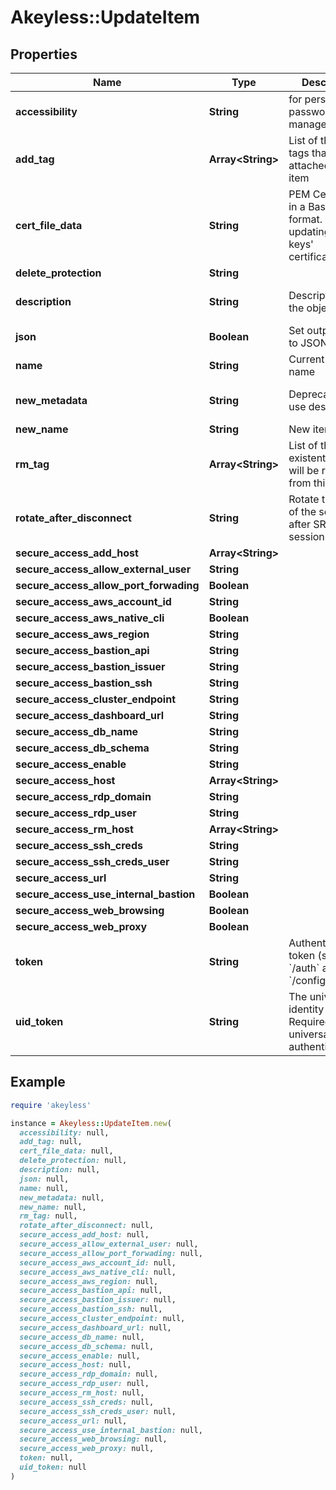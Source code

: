 # Akeyless::UpdateItem

## Properties

| Name | Type | Description | Notes |
| ---- | ---- | ----------- | ----- |
| **accessibility** | **String** | for personal password manager | [optional][default to &#39;regular&#39;] |
| **add_tag** | **Array&lt;String&gt;** | List of the new tags that will be attached to this item | [optional] |
| **cert_file_data** | **String** | PEM Certificate in a Base64 format. Used for updating RSA keys&#39; certificates. | [optional] |
| **delete_protection** | **String** |  | [optional] |
| **description** | **String** | Description of the object | [optional][default to &#39;default_metadata&#39;] |
| **json** | **Boolean** | Set output format to JSON | [optional] |
| **name** | **String** | Current item name |  |
| **new_metadata** | **String** | Deprecated - use description | [optional][default to &#39;default_metadata&#39;] |
| **new_name** | **String** | New item name | [optional] |
| **rm_tag** | **Array&lt;String&gt;** | List of the existent tags that will be removed from this item | [optional] |
| **rotate_after_disconnect** | **String** | Rotate the value of the secret after SRA session ends | [optional][default to &#39;false&#39;] |
| **secure_access_add_host** | **Array&lt;String&gt;** |  | [optional] |
| **secure_access_allow_external_user** | **String** |  | [optional] |
| **secure_access_allow_port_forwading** | **Boolean** |  | [optional] |
| **secure_access_aws_account_id** | **String** |  | [optional] |
| **secure_access_aws_native_cli** | **Boolean** |  | [optional] |
| **secure_access_aws_region** | **String** |  | [optional] |
| **secure_access_bastion_api** | **String** |  | [optional] |
| **secure_access_bastion_issuer** | **String** |  | [optional] |
| **secure_access_bastion_ssh** | **String** |  | [optional] |
| **secure_access_cluster_endpoint** | **String** |  | [optional] |
| **secure_access_dashboard_url** | **String** |  | [optional] |
| **secure_access_db_name** | **String** |  | [optional] |
| **secure_access_db_schema** | **String** |  | [optional] |
| **secure_access_enable** | **String** |  | [optional] |
| **secure_access_host** | **Array&lt;String&gt;** |  | [optional] |
| **secure_access_rdp_domain** | **String** |  | [optional] |
| **secure_access_rdp_user** | **String** |  | [optional] |
| **secure_access_rm_host** | **Array&lt;String&gt;** |  | [optional] |
| **secure_access_ssh_creds** | **String** |  | [optional] |
| **secure_access_ssh_creds_user** | **String** |  | [optional] |
| **secure_access_url** | **String** |  | [optional] |
| **secure_access_use_internal_bastion** | **Boolean** |  | [optional] |
| **secure_access_web_browsing** | **Boolean** |  | [optional] |
| **secure_access_web_proxy** | **Boolean** |  | [optional] |
| **token** | **String** | Authentication token (see &#x60;/auth&#x60; and &#x60;/configure&#x60;) | [optional] |
| **uid_token** | **String** | The universal identity token, Required only for universal_identity authentication | [optional] |

## Example

```ruby
require 'akeyless'

instance = Akeyless::UpdateItem.new(
  accessibility: null,
  add_tag: null,
  cert_file_data: null,
  delete_protection: null,
  description: null,
  json: null,
  name: null,
  new_metadata: null,
  new_name: null,
  rm_tag: null,
  rotate_after_disconnect: null,
  secure_access_add_host: null,
  secure_access_allow_external_user: null,
  secure_access_allow_port_forwading: null,
  secure_access_aws_account_id: null,
  secure_access_aws_native_cli: null,
  secure_access_aws_region: null,
  secure_access_bastion_api: null,
  secure_access_bastion_issuer: null,
  secure_access_bastion_ssh: null,
  secure_access_cluster_endpoint: null,
  secure_access_dashboard_url: null,
  secure_access_db_name: null,
  secure_access_db_schema: null,
  secure_access_enable: null,
  secure_access_host: null,
  secure_access_rdp_domain: null,
  secure_access_rdp_user: null,
  secure_access_rm_host: null,
  secure_access_ssh_creds: null,
  secure_access_ssh_creds_user: null,
  secure_access_url: null,
  secure_access_use_internal_bastion: null,
  secure_access_web_browsing: null,
  secure_access_web_proxy: null,
  token: null,
  uid_token: null
)
```

